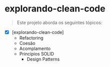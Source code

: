 
# explorando-clean-code

> Este projeto aborda os seguintes tópicos:
- [x] [explorando-clean-code]
    - Refactoring
    - Coesão 
    - Acomplamento
    - Princípios SOLID
      - Design Patterns
